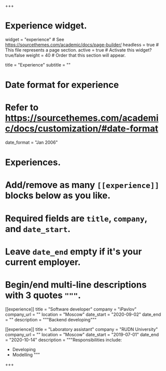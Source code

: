 +++
# Experience widget.
widget = "experience"  # See https://sourcethemes.com/academic/docs/page-builder/
headless = true  # This file represents a page section.
active = true  # Activate this widget? true/false
weight = 40  # Order that this section will appear.

title = "Experience"
subtitle = ""

# Date format for experience
#   Refer to https://sourcethemes.com/academic/docs/customization/#date-format
date_format = "Jan 2006"

# Experiences.
#   Add/remove as many `[[experience]]` blocks below as you like.
#   Required fields are `title`, `company`, and `date_start`.
#   Leave `date_end` empty if it's your current employer.
#   Begin/end multi-line descriptions with 3 quotes `"""`.
[[experience]]
  title = "Software developer"
  company = "iPavlov"
  company_url = ""
  location = "Moscow"
  date_start = "2020-09-02"
  date_end = ""
  description = """Backend developing"""

[[experience]]
  title = "Laboratory assistant"
  company = "RUDN University"
  company_url = ""
  location = "Moscow"
  date_start = "2019-07-01"
  date_end = "2020-10-14"
  description = """Responsibilities include:
  
  * Developing
  * Modelling
"""

+++
